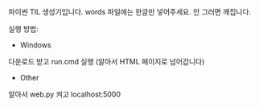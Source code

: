 파이썬 TIL 생성기입니다. words 파일에는 한글만 넣어주세요. 안 그러면 깨집니다.

실행 방법:
- Windows

다운로드 받고 run.cmd 실행 (알아서 HTML 페이지로 넘어갑니다)
- Other

알아서 web.py 켜고 localhost:5000